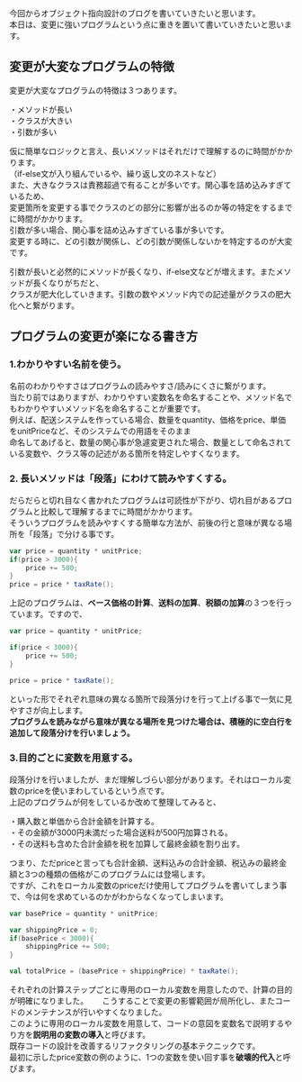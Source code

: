 今回からオブジェクト指向設計のブログを書いていきたいと思います。  
本日は、変更に強いプログラムという点に重きを置いて書いていきたいと思います。  

## 変更が大変なプログラムの特徴
変更が大変なプログラムの特徴は３つあります。   

・メソッドが長い  
・クラスが大きい  
・引数が多い  

仮に簡単なロジックと言え、長いメソッドはそれだけで理解するのに時間がかかります。  
（if-else文が入り組んでいるや、繰り返し文のネストなど）  
また、大きなクラスは責務超過で有ることが多いです。関心事を詰め込みすぎているため、  
変更箇所を変更する事でクラスのどの部分に影響が出るのか等の特定をするまでに時間がかかります。  
引数が多い場合、関心事を詰め込みすぎている事が多いです。  
変更する時に、どの引数が関係し、どの引数が関係しないかを特定するのが大変です。  

引数が長いと必然的にメソッドが長くなり、if-else文などが増えます。またメソッドが長くなりがちだと、  
クラスが肥大化していきます。引数の数やメソッド内での記述量がクラスの肥大化へと繋がります。  

## プログラムの変更が楽になる書き方
### 1.わかりやすい名前を使う。
名前のわかりやすさはプログラムの読みやすさ/読みにくさに繋がります。  
当たり前ではありますが、わかりやすい変数名を命名することや、メソッド名でもわかりやすいメソッド名を命名することが重要です。  
例えば、配送システムを作っている場合、数量をquantity、価格をprice、単価をunitPriceなど、そのシステムでの用語をそのまま  
命名してあげると、数量の関心事が急遽変更された場合、数量として命名されている変数や、クラス等の記述がある箇所を特定しやすくなります。

### 2. 長いメソッドは「段落」にわけて読みやすくする。
だらだらと切れ目なく書かれたプログラムは可読性が下がり、切れ目があるプログラムと比較して理解するまでに時間がかかります。  
そういうプログラムを読みやすくする簡単な方法が、前後の行と意味が異なる場所を「段落」で分ける事です。

```scala
var price = quantity * unitPrice;
if(price > 3000){
    price += 500;
}
price = price * taxRate();
```
上記のプログラムは、**ベース価格の計算**、**送料の加算**、**税額の加算**の３つを行っています。ですので、

```scala
var price = quantity * unitPrice;

if(price < 3000){
    price += 500;
}

price = price * taxRate();
```

といった形でそれぞれ意味の異なる箇所で段落分けを行って上げる事で一気に見やすさが向上します。  
**プログラムを読みながら意味が異なる場所を見つけた場合は、積極的に空白行を追加して段落分けを行いましょう。**

### 3.目的ごとに変数を用意する。
段落分けを行いましたが、まだ理解しづらい部分があります。それはローカル変数のpriceを使いまわしているという点です。  
上記のプログラムが何をしているか改めて整理してみると、    

・購入数と単価から合計金額を計算する。  
・その金額が3000円未満だった場合送料が500円加算される。  
・その送料も含めた合計金額を税を加算して最終金額を割り出す。

つまり、ただpriceと言っても合計金額、送料込みの合計金額、税込みの最終金額と3つの種類の価格がこのプログラムには登場します。  
ですが、これをローカル変数のpriceだけ使用してプログラムを書いてしまう事で、今は何を求めているのかがわからなくなってしまいます。

```scala
var basePrice = quantity * unitPrice;

var shippingPrice = 0;
if(basePrice < 3000){
    shippingPrice += 500;
}

val totalPrice = (basePrice + shippingPrice) * taxRate();
```

それぞれの計算ステップごとに専用のローカル変数を用意したので、計算の目的が明確になりました。　　
こうすることで変更の影響範囲が局所化し、またコードのメンテナンスが行いやすくなりました。  
このように専用のローカル変数を用意して、コードの意図を変数名で説明するやり方を**説明用の変数の導入**と呼びます。  
既存コードの設計を改善するリファクタリングの基本テクニックです。  
最初に示したprice変数の例のように、1つの変数を使い回す事を**破壊的代入**と呼びます。